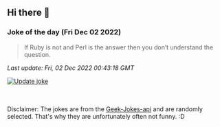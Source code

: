 ## Hi there 👋

### Joke of the day (Fri Dec 02 2022)
<!-- joke -->
>If Ruby is not and Perl is the answer then you don’t understand the question.
<!-- /joke -->

*Last update: Fri, 02 Dec 2022 00:43:18 GMT*

[![Update joke](https://github.com/nclskfm/nclskfm/actions/workflows/joke.yml/badge.svg)](https://github.com/nclskfm/nclskfm/actions/workflows/joke.yml)

<br><br>
Disclaimer: The jokes are from the [Geek-Jokes-api](https://github.com/sameerkumar18/geek-joke-api) and are randomly selected. That's why they are unfortunately often not funny. :D
